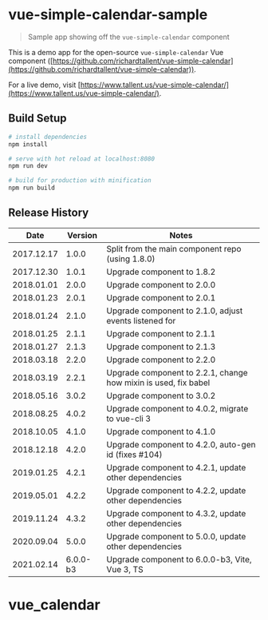 # vue-simple-calendar-sample

> Sample app showing off the `vue-simple-calendar` component

This is a demo app for the open-source `vue-simple-calendar` Vue component ([https://github.com/richardtallent/vue-simple-calendar](https://github.com/richardtallent/vue-simple-calendar)).

For a live demo, visit [https://www.tallent.us/vue-simple-calendar/](https://www.tallent.us/vue-simple-calendar/).

## Build Setup

```bash
# install dependencies
npm install

# serve with hot reload at localhost:8080
npm run dev

# build for production with minification
npm run build
```

## Release History

| Date       | Version  | Notes                                                           |
| ---------- | -------- | --------------------------------------------------------------- |
| 2017.12.17 | 1.0.0    | Split from the main component repo (using 1.8.0)                |
| 2017.12.30 | 1.0.1    | Upgrade component to 1.8.2                                      |
| 2018.01.01 | 2.0.0    | Upgrade component to 2.0.0                                      |
| 2018.01.23 | 2.0.1    | Upgrade component to 2.0.1                                      |
| 2018.01.24 | 2.1.0    | Upgrade component to 2.1.0, adjust events listened for          |
| 2018.01.25 | 2.1.1    | Upgrade component to 2.1.1                                      |
| 2018.01.27 | 2.1.3    | Upgrade component to 2.1.3                                      |
| 2018.03.18 | 2.2.0    | Upgrade component to 2.2.0                                      |
| 2018.03.19 | 2.2.1    | Upgrade component to 2.2.1, change how mixin is used, fix babel |
| 2018.05.16 | 3.0.2    | Upgrade component to 3.0.2                                      |
| 2018.08.25 | 4.0.2    | Upgrade component to 4.0.2, migrate to vue-cli 3                |
| 2018.10.05 | 4.1.0    | Upgrade component to 4.1.0                                      |
| 2018.12.18 | 4.2.0    | Upgrade component to 4.2.0, auto-gen id (fixes #104)            |
| 2019.01.25 | 4.2.1    | Upgrade component to 4.2.1, update other dependencies           |
| 2019.05.01 | 4.2.2    | Upgrade component to 4.2.2, update other dependencies           |
| 2019.11.24 | 4.3.2    | Upgrade component to 4.3.2, update other dependencies           |
| 2020.09.04 | 5.0.0    | Upgrade component to 5.0.0, update other dependencies           |
| 2021.02.14 | 6.0.0-b3 | Upgrade component to 6.0.0-b3, Vite, Vue 3, TS                  |
# vue_calendar
